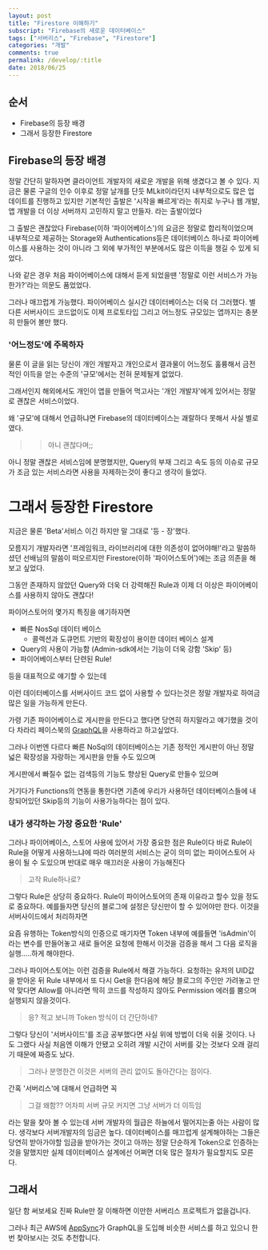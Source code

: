 ```yaml
---
layout: post
title: "Firestore 이해하기"
subscript: "Firebase의 새로운 데이터베이스"
tags: ["서버리스", "Firebase", "Firestore"]
categories: "개발"
comments: true
permalink: /develop/:title
date: 2018/06/25
---
```


## 순서

- Firebase의 등장 배경
- 그래서 등장한 Firestore

## Firebase의 등장 배경

정말 간단히 말하자면 클라이언트 개발자의 새로운 개발을 위해 생겼다고 볼 수 있다. 지금은 물론 구글의 인수 이후로 정말 날개를 단듯 MLkit이라던지 내부적으로도 많은 업데이트를 진행하고 있지만 기본적인 출발은 '시작을 빠르게'라는 취지로 누구나 웹 개발, 앱 개발을 더 이상 서버까지 고민하지 말고 만들자. 라는 출발이었다

그 출발은 괜찮았다 Firebase(이하 '파이어베이스')의 요금은 정말로 합리적이었으며 내부적으로 제공하는 Storage와 Authentications등은 데이터베이스 하나로 파이어베이스를 사용하는 것이 아니라 그 외에 부가적인 부분에서도 많은 이득을 챙길 수 있게 되었다.

나와 같은 경우 처음 파이어베이스에 대해서 듣게 되었을땐 '정말로 이런 서비스가 가능한가?'라는 의문도 품었었다.

그러나 매끄럽게 가능했다. 파이어베이스 실시간 데이터베이스는 더욱 더 그러했다. 별다른 서버사이드 코드없이도 이제 프로토타입 그리고 어느정도 규모있는 앱까지는 충분히 만들어 볼만 했다.

### '어느정도'에 주목하자

물론 이 글을 읽는 당신이 개인 개발자고 개인으로서 결과물이 어느정도 훌륭해서 금전적인 이득을 얻는 수준의 '규모'에서는 전혀 문제될게 없었다.

그래서인지 해외에서도 개인이 앱을 만들어 먹고사는 '개인 개발자'에게 있어서는 정말로 괜찮은 서비스이었다.

왜 '규모'에 대해서 언급하냐면 Firebase의 데이터베이스는 괘랄하다 못해서 사실 별로였다.

> > 아니 괜찮다며;;

아니 정말 괜찮은 서비스임에 분명했지만, Query의 부재 그리고 속도 등의 이슈로 규모가 조금 있는 서비스라면 사용을 자제하는것이 좋다고 생각이 들었다.

# 그래서 등장한 Firestore

지금은 물론 'Beta'서비스 이긴 하지만 말 그대로 '등 - 장'했다.

모름지기 개발자라면 '프레임워크, 라이브러리에 대한 의존성이 없어야해!'라고 말씀하셨던 선배님의 말씀이 떠오르지만 Firestore(이하 '파이어스토어')에는 조금 의존을 해보고 싶었다.

그동안 존재하지 않았던 Query와 더욱 더 강력해진 Rule과 이제 더 이상은 파이어베이스를 사용하지 않아도 괜찮다!

파이어스토어의 몇가지 특징을 얘기하자면

- 빠른 NosSql 데이터 베이스
  - 콜렉션과 도큐먼트 기반의 확장성이 용이한 데이터 베이스 설계
- Query의 사용이 가능함 (Admin-sdk에서는 기능이 더욱 강함 'Skip' 등)
- 파이어베이스부터 단련된 Rule!

등을 대표적으로 얘기할 수 있는데

이런 데이터베이스를 서버사이드 코드 없이 사용할 수 있다는것은 정말 개발자로 하여금 많은 일을 가능하게 만든다.

가령 기존 파이어베이스로 게시판을 만든다고 했다면 당연히 하지말라고 얘기했을 것이다 차라리 페이스북의 [GraphQL](https://graphql.org/learn/)을 사용하라고 하고싶었다.

그러나 이번엔 다르다 빠른 NoSql의 데이터베이스는 기존 정적인 게시판이 아닌 정말 넓은 확장성을 자랑하는 게시판을 만들 수도 있으며

게시판에서 빠질수 없는 검색등의 기능도 향상된 Query로 만들수 있으며

거기다가 Functions의 연동을 통한다면 기존에 우리가 사용하던 데이터베이스들에 내장되어있던 Skip등의 기능이 사용가능하다는 점이 있다.

### 내가 생각하는 가장 중요한 'Rule'

그러나 파이어베이스, 스토어 사용에 있어서 가장 중요한 점은 Rule이다 바로 Rule이 Rule을 어떻게 사용하느냐에 따라 여러분의 서비스는 굳이 의미 없는 파이어스토어 사용이 될 수 도있으며 반대로 매우 매끄러운 사용이 가능해진다

> 고작 Rule하나로?

그렇다 Rule은 상당히 중요하다. Rule이 파이어스토어의 존재 이유라고 할수 있을 정도로 중요하다. 예를들자면 당신의 블로그에 설정은 당신만이 할 수 있어야만 한다. 이것을 서버사이드에서 처리하자면

요즘 유행하는 Token방식의 인증으로 매기자면 Token 내부에 예를들면 'isAdmin'이라는 변수를 만들어놓고 새로 들어온 요청에 한해서 이것을 검증을 해서 그 다음 로직을 실행.....하게 해야한다.

그러나 파이어스토어는 이런 검증을 Rule에서 해결 가능하다. 요청하는 유저의 UID값을 받아온 뒤 Rule 내부에서 또 다시 Get을 한다음에 해당 블로그의 주인만 가려놓고 만약 맞다면 Allow를 아니라면 딱히 코드를 작성하지 않아도 Permission 에러를 뿜으며 실행되지 않을것이다.

> 응? 적고 보니까 Token 방식이 더 간단하네?

그렇다 당신이 '서버사이드'를 조금 공부했다면 사실 위에 방법이 더욱 쉬울 것이다. 나도 그랬다 사실 처음엔 이해가 안됐고 오히려 개발 시간이 서버를 갖는 것보다 오래 걸리기 때문에 짜증도 났다.

> 그러나 분명한건 이것은 서버의 관리 없이도 돌아간다는 점이다.

간혹 '서버리스'에 대해서 언급하면 꼭

> 그걸 왜함?? 어차피 서버 규모 커지면 그냥 서버가 더 이득임

라는 말을 찾아 볼 수 있는데 서버 개발자의 월급은 하늘에서 떨어지는줄 아는 사람이 많다. 생각보다 서버개발자의 임금은 높다. 데이터베이스를 매끄럽게 설계해야하는 그들은 당연히 받아가야할 임금을 받아가는 것이고 아까는 정말 단순하게 Token으로 인증하는 것을 말했지만 실제 데이터베이스 설계에선 어쩌면 더욱 많은 절차가 필요할지도 모른다.

## 그래서

일단 함 써보세요 진짜 Rule만 잘 이해하면 이만한 서버리스 프로젝트가 없을겁니다.

그러나 최근 AWS에 [AppSync](https://aws.amazon.com/ko/appsync/)가 GraphQL을 도입해 비슷한 서비스를 하고 있으니 한번 찾아보시는 것도 추천합니다.
